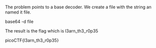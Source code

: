The problem points to a base decoder. We create a file with the string an named it file.

base64 -d file

The result is the flag which is 
l3arn_th3_r0p35

picoCTF{l3arn_th3_r0p35}
